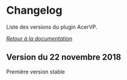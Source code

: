 # Changelog

Liste des versions du plugin AcerVP.

*[Retour à la documentation](index.md)*

## Version du 22 novembre 2018

Première version stable
